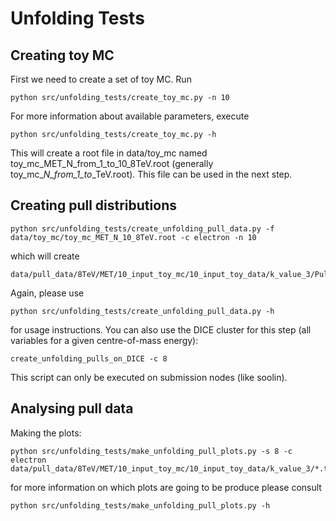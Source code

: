 # Unfolding Tests

## Creating toy MC
First we need to create a set of toy MC. Run
```shell
python src/unfolding_tests/create_toy_mc.py -n 10
```
For more information about available parameters, execute
```shell
python src/unfolding_tests/create_toy_mc.py -h
```
This will create a root file in data/toy_mc named toy_mc_MET_N_from_1_to_10_8TeV.root 
(generally toy_mc_<variable>_N_from_1_to_<n>_<centre-of-mass>TeV.root).
This file can be used in the next step.

## Creating pull distributions
```shell
python src/unfolding_tests/create_unfolding_pull_data.py -f data/toy_mc/toy_mc_MET_N_10_8TeV.root -c electron -n 10
```
which will create 
```
data/pull_data/8TeV/MET/10_input_toy_mc/10_input_toy_data/k_value_3/Pulls_multiple_data_multiple_unfolding_RooUnfoldSvd_electron_toy_MC_1_to_10_MC_1_to_10_data.txt
```
Again, please use
```shell
python src/unfolding_tests/create_unfolding_pull_data.py -h
```
for usage instructions. You can also use the DICE cluster for this step (all variables for a given centre-of-mass energy):
```shell
create_unfolding_pulls_on_DICE -c 8
```
This script can only be executed on submission nodes (like soolin).

## Analysing pull data
Making the plots:
```shell
python src/unfolding_tests/make_unfolding_pull_plots.py -s 8 -c electron data/pull_data/8TeV/MET/10_input_toy_mc/10_input_toy_data/k_value_3/*.txt
```
for more information on which plots are going to be produce please consult
```shell
python src/unfolding_tests/make_unfolding_pull_plots.py -h
```